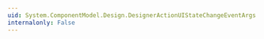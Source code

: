 ```yaml
---
uid: System.ComponentModel.Design.DesignerActionUIStateChangeEventArgs.ChangeType
internalonly: False
---
```

